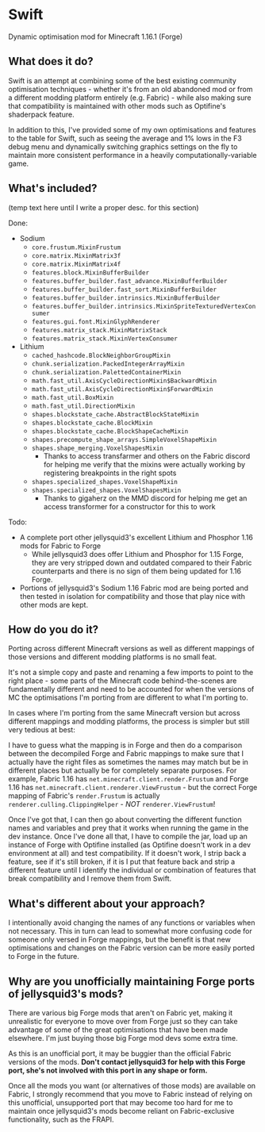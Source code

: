 Swift
=====
Dynamic optimisation mod for Minecraft 1.16.1 (Forge)

What does it do?
----------------
Swift is an attempt at combining some of the best existing community optimisation techniques - whether it's from an old abandoned mod or from a different modding platform entirely (e.g. Fabric) - while also making sure that compatibility is maintained with other mods such as Optifine's shaderpack feature.

In addition to this, I've provided some of my own optimisations and features to the table for Swift, such as seeing the average and 1% lows in the F3 debug menu and dynamically switching graphics settings on the fly to maintain more consistent performance in a heavily computationally-variable game.

What's included?
----------------
(temp text here until I write a proper desc. for this section)

Done:
- Sodium
    - `core.frustum.MixinFrustum`
    - `core.matrix.MixinMatrix3f`
    - `core.matrix.MixinMatrix4f`
    - `features.block.MixinBufferBuilder`
    - `features.buffer_builder.fast_advance.MixinBufferBuilder`
    - `features.buffer_builder.fast_sort.MixinBufferBuilder`
    - `features.buffer_builder.intrinsics.MixinBufferBuilder`
    - `features.buffer_builder.intrinsics.MixinSpriteTexturedVertexConsumer`
    - `features.gui.font.MixinGlyphRenderer`
    - `features.matrix_stack.MixinMatrixStack`
    - `features.matrix_stack.MixinVertexConsumer`
- Lithium
    - `cached_hashcode.BlockNeighborGroupMixin`
    - `chunk.serialization.PackedIntegerArrayMixin`
    - `chunk.serialization.PalettedContainerMixin`
    - `math.fast_util.AxisCycleDirectionMixin$BackwardMixin`
    - `math.fast_util.AxisCycleDirectionMixin$ForwardMixin`
    - `math.fast_util.BoxMixin`
    - `math.fast_util.DirectionMixin`
    - `shapes.blockstate_cache.AbstractBlockStateMixin`
    - `shapes.blockstate_cache.BlockMixin`
    - `shapes.blockstate_cache.BlockShapeCacheMixin`
    - `shapes.precompute_shape_arrays.SimpleVoxelShapeMixin`
    - `shapes.shape_merging.VoxelShapesMixin`
        - Thanks to access transfarmer and others on the Fabric discord for helping me verify that the mixins were actually working by registering breakpoints in the right spots
    - `shapes.specialized_shapes.VoxelShapeMixin`
    - `shapes.specialized_shapes.VoxelShapesMixin`
        - Thanks to gigaherz on the MMD discord for helping me get an access transformer for a constructor for this to work

Todo:
- A complete port other jellysquid3's excellent Lithium and Phosphor 1.16 mods for Fabric to Forge
    - While jellysquid3 does offer Lithium and Phosphor for 1.15 Forge, they are very stripped down and outdated compared to their Fabric counterparts and there is no sign of them being updated for 1.16 Forge.
- Portions of jellysquid3's Sodium 1.16 Fabric mod are being ported and then tested in isolation for compatibility and those that play nice with other mods are kept.

How do you do it?
-----------------
Porting across different Minecraft versions as well as different mappings of those versions and different modding platforms is no small feat.

It's not a simple copy and paste and renaming a few imports to point to the right place - some parts of the Minecraft code behind-the-scenes are fundamentally different and need to be accounted for when the versions of MC the optimisations I'm porting from are different to what I'm porting to.

In cases where I'm porting from the same Minecraft version but across different mappings and modding platforms, the process is simpler but still very tedious at best:

I have to guess what the mapping is in Forge and then do a comparison between the decompiled Forge and Fabric mappings to make sure that I actually have the right files as sometimes the names may match but be in different places but actually be for completely separate purposes. For example, Fabric 1.16 has `net.minecraft.client.render.Frustum` and Forge 1.16 has `net.minecraft.client.renderer.ViewFrustum` - but the correct Forge mapping of Fabric's `render.Frustum` is actually `renderer.culling.ClippingHelper` - *NOT* `renderer.ViewFrustum`!

Once I've got that, I can then go about converting the different function names and variables and prey that it works when running the game in the dev instance. Once I've done all that, I have to compile the jar, load up an instance of Forge with Optifine installed (as Optifine doesn't work in a dev environment at all) and test compatibility. If it doesn't work, I strip back a feature, see if it's still broken, if it is I put that feature back and strip a different feature until I identify the individual or combination of features that break compatibility and I remove them from Swift.

What's different about your approach?
-------------------------------------
I intentionally avoid changing the names of any functions or variables when not necessary. This in turn can lead to somewhat more confusing code for someone only versed in Forge mappings, but the benefit is that new optimisations and changes on the Fabric version can be more easily ported to Forge in the future.

Why are you unofficially maintaining Forge ports of jellysquid3's mods?
-----------------------------------------------------------------------
There are various big Forge mods that aren't on Fabric yet, making it unrealistic for everyone to move over from Forge just so they can take advantage of some of the great optimisations that have been made elsewhere. I'm just buying those big Forge mod devs some extra time.

As this is an unofficial port, it may be buggier than the official Fabric versions of the mods. **Don't contact jellysquid3 for help with this Forge port, she's not involved with this port in any shape or form.**

Once all the mods you want (or alternatives of those mods) are available on Fabric, I strongly recommend that you move to Fabric instead of relying on this unofficial, unsupported port that may become too hard for me to maintain once jellysquid3's mods become reliant on Fabric-exclusive functionality, such as the FRAPI.